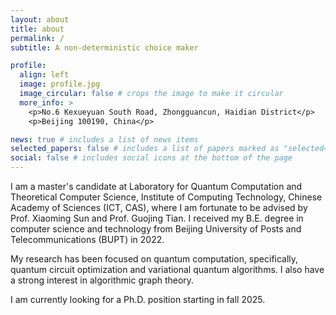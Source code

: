 ```yaml
---
layout: about
title: about
permalink: /
subtitle: A non-deterministic choice maker

profile:
  align: left
  image: profile.jpg
  image_circular: false # crops the image to make it circular
  more_info: >
    <p>No.6 Kexueyuan South Road, Zhongguancun, Haidian District</p>
    <p>Beijing 100190, China</p>

news: true # includes a list of news items
selected_papers: false # includes a list of papers marked as "selected={true}"
social: false # includes social icons at the bottom of the page
---
```


I am a master's candidate at Laboratory for Quantum Computation and Theoretical Computer Science, Institute of Computing Technology, Chinese Academy of Sciences (ICT, CAS), where I am fortunate to be advised by Prof. Xiaoming Sun and Prof. Guojing Tian. I received my B.E. degree in computer science and technology from Beijing University of Posts and Telecommunications (BUPT) in 2022.

My research has been focused on quantum computation, specifically, quantum circuit optimization and variational quantum algorithms. I also have a strong interest in algorithmic graph theory.

I am currently looking for a Ph.D. position starting in fall 2025.